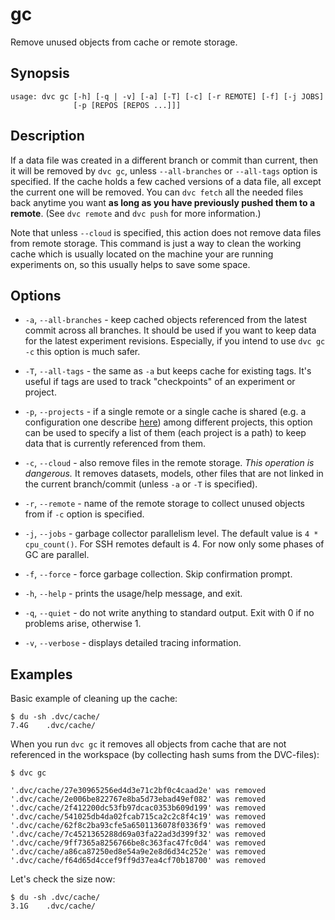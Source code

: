 # gc

Remove unused objects from cache or remote storage.

## Synopsis

```usage
usage: dvc gc [-h] [-q | -v] [-a] [-T] [-c] [-r REMOTE] [-f] [-j JOBS]
              [-p [REPOS [REPOS ...]]]
```

## Description

If a data file was created in a different branch or commit than current, then it
will be removed by `dvc gc`, unless `--all-branches` or `--all-tags` option is
specified. If the cache holds a few cached versions of a data file, all except
the current one will be removed. You can `dvc fetch` all the needed files back
anytime you want **as long as you have previously pushed them to a remote**.
(See `dvc remote` and `dvc push` for more information.)

Note that unless `--cloud` is specified, this action does not remove data files
from remote storage. This command is just a way to clean the working cache which
is usually located on the machine your are running experiments on, so this
usually helps to save some space.

## Options

- `-a`, `--all-branches` - keep cached objects referenced from the latest commit
  across all branches. It should be used if you want to keep data for the latest
  experiment revisions. Especially, if you intend to use `dvc gc -c` this option
  is much safer.

- `-T`, `--all-tags` - the same as `-a` but keeps cache for existing tags. It's
  useful if tags are used to track "checkpoints" of an experiment or project.

- `-p`, `--projects` - if a single remote or a single cache is shared (e.g. a
  configuration one describe
  [here](/doc/use-cases/multiple-data-scientists-on-a-single-machine)) among
  different projects, this option can be used to specify a list of them (each
  project is a path) to keep data that is currently referenced from them.

- `-c`, `--cloud` - also remove files in the remote storage. _This operation is
  dangerous._ It removes datasets, models, other files that are not linked in
  the current branch/commit (unless `-a` or `-T` is specified).

- `-r`, `--remote` - name of the remote storage to collect unused objects from
  if `-c` option is specified.

- `-j`, `--jobs` - garbage collector parallelism level. The default value is
  `4 * cpu_count()`. For SSH remotes default is 4. For now only some phases of
  GC are parallel.

- `-f`, `--force` - force garbage collection. Skip confirmation prompt.

- `-h`, `--help` - prints the usage/help message, and exit.

- `-q`, `--quiet` - do not write anything to standard output. Exit with 0 if no
  problems arise, otherwise 1.

- `-v`, `--verbose` - displays detailed tracing information.

## Examples

Basic example of cleaning up the cache:

```dvc
$ du -sh .dvc/cache/
7.4G    .dvc/cache/
```

When you run `dvc gc` it removes all objects from cache that are not referenced
in the <abbr>workspace</abbr> (by collecting hash sums from the DVC-files):

```dvc
$ dvc gc

'.dvc/cache/27e30965256ed4d3e71c2bf0c4caad2e' was removed
'.dvc/cache/2e006be822767e8ba5d73ebad49ef082' was removed
'.dvc/cache/2f412200dc53fb97dcac0353b609d199' was removed
'.dvc/cache/541025db4da02fcab715ca2c2c8f4c19' was removed
'.dvc/cache/62f8c2ba93cfe5a6501136078f0336f9' was removed
'.dvc/cache/7c4521365288d69a03fa22ad3d399f32' was removed
'.dvc/cache/9ff7365a8256766be8c363fac47fc0d4' was removed
'.dvc/cache/a86ca87250ed8e54a9e2e8d6d34c252e' was removed
'.dvc/cache/f64d65d4ccef9ff9d37ea4cf70b18700' was removed
```

Let's check the size now:

```dvc
$ du -sh .dvc/cache/
3.1G    .dvc/cache/
```

